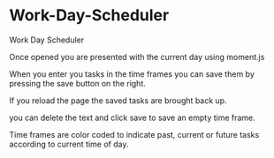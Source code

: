 # Work-Day-Scheduler

Work Day Scheduler

Once opened you are presented with the current day using moment.js

When you enter you tasks in the time frames you can save them by pressing the save button on the right.

If you reload the page the saved tasks are brought back up.

you can delete the text and click save to save an empty time frame.

Time frames are color coded to indicate past, current or future tasks according to current time of day.